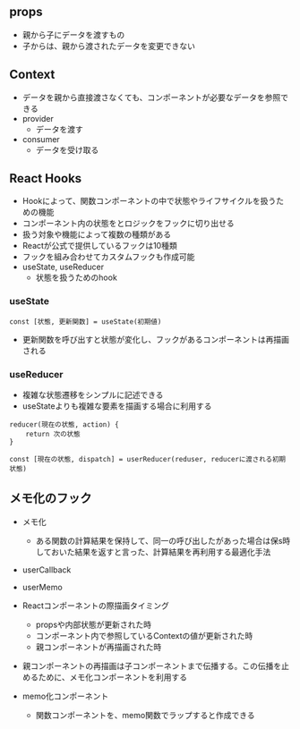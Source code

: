 ## props
- 親から子にデータを渡すもの
- 子からは、親から渡されたデータを変更できない

## Context
- データを親から直接渡さなくても、コンポーネントが必要なデータを参照できる
- provider
  - データを渡す
- consumer
  - データを受け取る

## React Hooks
- Hookによって、関数コンポーネントの中で状態やライフサイクルを扱うための機能
- コンポーネント内の状態をとロジックをフックに切り出せる
- 扱う対象や機能によって複数の種類がある
- Reactが公式で提供しているフックは10種類
- フックを組み合わせてカスタムフックも作成可能
- useState, useReducer
  - 状態を扱うためのhook
### useState
```
const [状態, 更新関数] = useState(初期値)
```
- 更新関数を呼び出すと状態が変化し、フックがあるコンポーネントは再描画される

### useReducer
- 複雑な状態遷移をシンプルに記述できる
- useStateよりも複雑な要素を描画する場合に利用する
```
reducer(現在の状態, action) {
    return 次の状態
}

const [現在の状態, dispatch] = userReducer(reduser, reducerに渡される初期状態)
```

## メモ化のフック
- メモ化
  - ある関数の計算結果を保持して、同一の呼び出したがあった場合は保s時しておいた結果を返すと言った、計算結果を再利用する最適化手法

- userCallback
- userMemo

- Reactコンポーネントの際描画タイミング
  - propsや内部状態が更新された時
  - コンポーネント内で参照しているContextの値が更新された時
  - 親コンポーネントが再描画された時
- 親コンポーネントの再描画は子コンポーネントまで伝播する。この伝播を止めるために、メモ化コンポーネントを利用する
- memo化コンポーネント
  - 関数コンポーネントを、memo関数でラップすると作成できる
